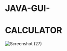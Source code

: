 # JAVA-GUI-
# CALCULATOR
![Screenshot (27)](https://user-images.githubusercontent.com/59595534/97033653-4f47c480-1581-11eb-9d96-2d989c05030a.png)
